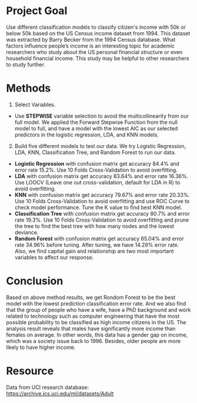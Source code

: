 # Project Goal
Use different classification models to classify citizen's income with 50k or below 50k based on the US Census income dataset from 1994. This dataset was extracted by Barry Becker from the 1994 Census database. What factors influence people’s income is an interesting topic for academic researchers who study about the US personal financial structure or even household financial income. This study may be helpful to other researchers to study further. 

# Methods
1. Select Variables.  
- Use <b>STEPWISE</b> variable selection to avoid the multicollinearity from our full model. We applied the Forward Stepwise Function from the null model to full, and have a model with the lowest AIC as our selected predictors in the logistic regression, LDA, and KNN models.  

2. Build five different models to test our data. We try Logistic Regression, LDA, KNN, Classification Tree, and Random Forest to run our data.  
- <b>Logistic Regression</b> with confusion matrix get accuracy 84.4% and error rate 15.2%. Use 10 Folds Cross-Validation to avoid overfitting.  
- <b>LDA</b> with confusion matrix get accuracy 83.64% and error rate 16.36%.  Use LOOCV (Leave one out cross-validation, default for LDA in R) to avoid overfitting.
- <b>KNN</b> with confusion matrix get accuracy 79.67% and error rate 20.33%. Use 10 Folds Cross-Validation to avoid overfitting and use ROC Curve to check model performance. Tune the K value to find best KNN model.  
- <b>Classification Tree</b> with confusion matrix get accuracy 80.7% and error rate 19.3%. Use 10 Folds Cross-Validation to avoid overfitting and prune the tree to find the best tree with how many nodes and the lowest deviance.
- <b>Random Forest</b> with confusion matrix get accuracy 65.04% and error rate 34.96% before tuning. After tuning, we have 14.29% error rate. Also, we find capital gain and relationship are two most important variables to affect our response.

# Conclusion
Based on above method results, we get Rondom Forest to be the best model with the lowest prediction classification error rate. And we also find that the group of people who have a wife, have a PhD background and work  related to technology such as computer engineering that have the most possible probability to be classified as high income citizens in the US. The analysis result reveals that males have significantly more income than females on average. In other words, this data has a gender gap on income, which was a society issue back to 1996. Besides, older people are more likely to have higher income.  

# Resource
Data from UCI research database: https://archive.ics.uci.edu/ml/datasets/Adult
